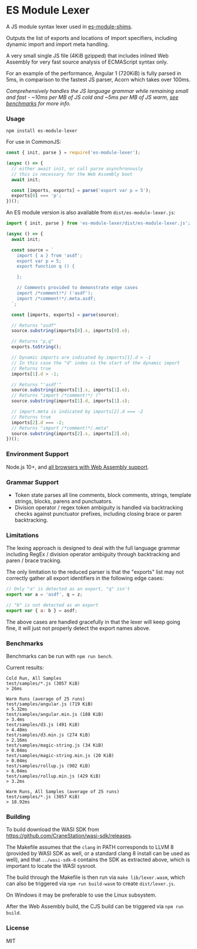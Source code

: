 # ES Module Lexer

A JS module syntax lexer used in [es-module-shims](https://github.com/guybedford/es-module-shims).

Outputs the list of exports and locations of import specifiers, including dynamic import and import meta handling.

A very small single JS file (4KiB gzipped) that includes inlined Web Assembly for very fast source analysis of ECMAScript syntax only.

For an example of the performance, Angular 1 (720KiB) is fully parsed in 5ms, in comparison to the fastest JS parser, Acorn which takes over 100ms.

_Comprehensively handles the JS language grammar while remaining small and fast - ~10ms per MB of JS cold and ~5ms per MB of JS warm, [see benchmarks](#benchmarks) for more info._

### Usage

```
npm install es-module-lexer
```

For use in CommonJS:

```js
const { init, parse } = require('es-module-lexer');

(async () => {
  // either await init, or call parse asynchronously
  // this is necessary for the Web Assembly boot
  await init;

  const [imports, exports] = parse('export var p = 5');
  exports[0] === 'p';
})();
```

An ES module version is also available from `dist/es-module-lexer.js`:

```js
import { init, parse } from 'es-module-lexer/dist/es-module-lexer.js';

(async () => {
  await init;

  const source = `
    import { a } from 'asdf';
    export var p = 5;
    export function q () {

    };

    // Comments provided to demonstrate edge cases
    import /*comment!*/ ('asdf');
    import /*comment!*/.meta.asdf;
  `;

  const [imports, exports] = parse(source);

  // Returns "asdf"
  source.substring(imports[0].s, imports[0].e);

  // Returns "p,q"
  exports.toString();

  // Dynamic imports are indicated by imports[1].d > -1
  // In this case the "d" index is the start of the dynamic import
  // Returns true
  imports[1].d > -1;

  // Returns "'asdf'"
  source.substring(imports[1].s, imports[1].e);
  // Returns "import /*comment!*/ ("
  source.substring(imports[1].d, imports[1].s);

  // import.meta is indicated by imports[2].d === -2
  // Returns true
  imports[2].d === -2;
  // Returns "import /*comment!*/.meta"
  source.substring(imports[2].s, imports[2].e);
})();
```

### Environment Support

Node.js 10+, and [all browsers with Web Assembly support](https://caniuse.com/#search=web%20assembly).

### Grammar Support

* Token state parses all line comments, block comments, strings, template strings, blocks, parens and punctuators.
* Division operator / regex token ambiguity is handled via backtracking checks against punctuator prefixes, including closing brace or paren backtracking.

### Limitations

The lexing approach is designed to deal with the full language grammar including RegEx / division operator ambiguity through backtracking and paren / brace tracking.

The only limitation to the reduced parser is that the "exports" list may not correctly gather all export identifiers in the following edge cases:

```js
// Only "a" is detected as an export, "q" isn't
export var a = 'asdf', q = z;

// "b" is not detected as an export
export var { a: b } = asdf;
```

The above cases are handled gracefully in that the lexer will keep going fine, it will just not properly detect the export names above.

### Benchmarks

Benchmarks can be run with `npm run bench`.

Current results:

```
Cold Run, All Samples
test/samples/*.js (3057 KiB)
> 26ms

Warm Runs (average of 25 runs)
test/samples/angular.js (719 KiB)
> 5.32ms
test/samples/angular.min.js (188 KiB)
> 3.4ms
test/samples/d3.js (491 KiB)
> 4.48ms
test/samples/d3.min.js (274 KiB)
> 2.16ms
test/samples/magic-string.js (34 KiB)
> 0.04ms
test/samples/magic-string.min.js (20 KiB)
> 0.04ms
test/samples/rollup.js (902 KiB)
> 6.04ms
test/samples/rollup.min.js (429 KiB)
> 3.2ms

Warm Runs, All Samples (average of 25 runs)
test/samples/*.js (3057 KiB)
> 18.92ms
```

### Building

To build download the WASI SDK from https://github.com/CraneStation/wasi-sdk/releases.

The Makefile assumes that the `clang` in PATH corresponds to LLVM 8 (provided by WASI SDK as well, or a standard clang 8 install can be used as well), and that `../wasi-sdk-6` contains the SDK as extracted above, which is important to locate the WASI sysroot.

The build through the Makefile is then run via `make lib/lexer.wasm`, which can also be triggered via `npm run build-wasm` to create `dist/lexer.js`.

On Windows it may be preferable to use the Linux subsystem.

After the Web Assembly build, the CJS build can be triggered via `npm run build`.

### License

MIT
